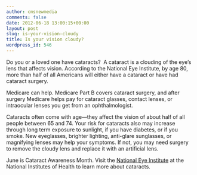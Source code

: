 ```yaml
---
author: cmsnewmedia
comments: false
date: 2012-06-18 13:00:15+00:00
layout: post
slug: is-your-vision-cloudy
title: Is your vision cloudy?
wordpress_id: 546
---
```


Do you or a loved one have cataracts?  A cataract is a clouding of the eye’s lens that affects vision. According to the National Eye Institute, by age 80, more than half of all Americans will either have a cataract or have had cataract surgery.

Medicare can help. Medicare Part B covers cataract surgery, and after surgery Medicare helps pay for cataract glasses, contact lenses, or intraocular lenses you get from an ophthalmologist.

Cataracts often come with age—they affect the vision of about half of all people between 65 and 74. Your risk for cataracts also may increase through long term exposure to sunlight, if you have diabetes, or if you smoke. New eyeglasses, brighter lighting, anti-glare sunglasses, or magnifying lenses may help your symptoms. If not, you may need surgery to remove the cloudy lens and replace it with an artificial lens.

June is Cataract Awareness Month. Visit the [National Eye Institute](http://www.nei.nih.gov/health/cataract/) at the National Institutes of Health to learn more about cataracts.
